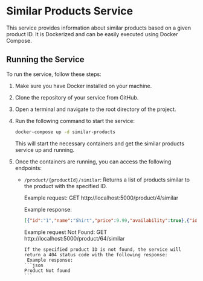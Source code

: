 # Similar Products Service

This service provides information about similar products based on a given product ID. It is Dockerized and can be easily executed using Docker Compose.

## Running the Service

To run the service, follow these steps:

1. Make sure you have Docker  installed on your machine.

2. Clone the repository of your service from GitHub.

3. Open a terminal and navigate to the root directory of the project.

4. Run the following command to start the service:

   ```bash
   docker-compose up -d similar-products
   ```

   This will start the necessary containers and get the similar products service up and running.

5. Once the containers are running, you can access the following endpoints:

   - `/product/{productId}/similar`: Returns a list of products similar to the product with the specified ID.

     Example request: GET http://localhost:5000/product/4/similar

     Example response:
     ```json
     [{"id":"1","name":"Shirt","price":9.99,"availability":true},{"id":"2","name":"Dress","price":19.99,"availability":true}]
     ```
     
		
		Example request Not Found: GET http://localhost:5000/product/64/similar
	
		 If the specified product ID is not found, the service will return a 404 status code with the following response:
		  Example response:
	     ```json
	     Product Not found
	     ```
	 